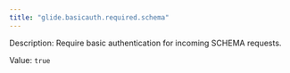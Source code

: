 ```yaml
---
title: "glide.basicauth.required.schema"
---
```


Description: Require basic authentication for incoming SCHEMA requests.

Value: `true`